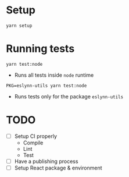 # Setup

`yarn setup`

# Running tests

`yarn test:node`
 - Runs all tests inside `node` runtime
 
 `PKG=eslynn-utils yarn test:node`
 - Runs tests only for the package `eslynn-utils`

# TODO

- [ ] Setup CI properly
    - Compile
    - Lint
    - Test
- [ ] Have a publishing process
- [ ] Setup React package & environment
